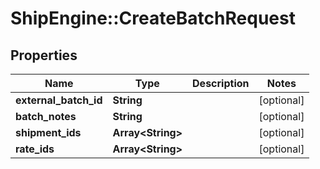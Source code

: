 # ShipEngine::CreateBatchRequest

## Properties
Name | Type | Description | Notes
------------ | ------------- | ------------- | -------------
**external_batch_id** | **String** |  | [optional] 
**batch_notes** | **String** |  | [optional] 
**shipment_ids** | **Array&lt;String&gt;** |  | [optional] 
**rate_ids** | **Array&lt;String&gt;** |  | [optional] 


